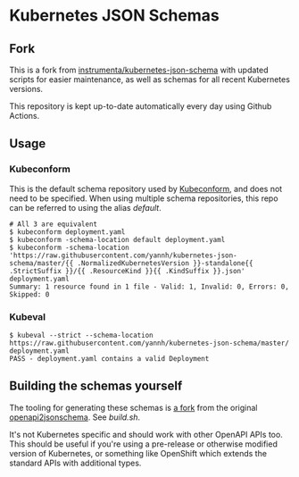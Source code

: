 # Kubernetes JSON Schemas

## Fork

This is a fork from [instrumenta/kubernetes-json-schema](https://github.com/instrumenta/kubernetes-json-schema)
with updated scripts for easier maintenance, as well as schemas for all recent
Kubernetes versions.

This repository is kept up-to-date automatically every day using Github Actions.


## Usage

### Kubeconform

This is the default schema repository used by [Kubeconform](https://github.com/yannh/kubeconform), and does not
need to be specified. When using multiple schema repositories, this repo can be referred to using the alias *default*.

```
# All 3 are equivalent
$ kubeconform deployment.yaml
$ kubeconform -schema-location default deployment.yaml
$ kubeconform -schema-location 'https://raw.githubusercontent.com/yannh/kubernetes-json-schema/master/{{ .NormalizedKubernetesVersion }}-standalone{{ .StrictSuffix }}/{{ .ResourceKind }}{{ .KindSuffix }}.json' deployment.yaml
Summary: 1 resource found in 1 file - Valid: 1, Invalid: 0, Errors: 0, Skipped: 0
```

### Kubeval

```
$ kubeval --strict --schema-location https://raw.githubusercontent.com/yannh/kubernetes-json-schema/master/ deployment.yaml
PASS - deployment.yaml contains a valid Deployment
```

## Building the schemas yourself

The tooling for generating these schemas is [a fork](https://github.com/yannh/openapi2jsonschema)
from the original [openapi2jsonschema](https://github.com/yannh/openapi2jsonschema). See *build.sh*.

It's not Kubernetes specific and should work with other OpenAPI
APIs too. This should be useful if you're using a pre-release or otherwise
modified version of Kubernetes, or something like OpenShift which extends the
standard APIs with additional types.
